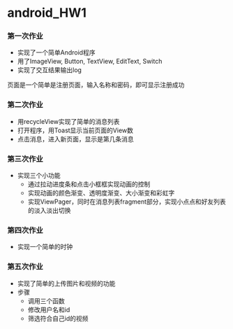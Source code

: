 # android_HW1
### 第一次作业
* 实现了一个简单Android程序
* 用了ImageView, Button, TextView, EditText, Switch
* 实现了交互结果输出log

页面是一个简单是注册页面，输入名称和密码，即可显示注册成功

### 第二次作业
* 用recycleView实现了简单的消息列表
* 打开程序，用Toast显示当前页面的View数
* 点击消息，进入新页面，显示是第几条消息

### 第三次作业
* 实现三个小功能
  * 通过拉动进度条和点击小框框实现动画的控制
  * 实现动画的颜色渐变、透明度渐变、大小渐变和彩虹字
  * 实现ViewPager，同时在消息列表fragment部分，实现小点点和好友列表的淡入淡出切换
  
### 第四次作业
* 实现一个简单的时钟

### 第五次作业
* 实现了简单的上传图片和视频的功能
* 步骤
  * 调用三个函数
  * 修改用户名和id
  * 筛选符合自己id的视频
